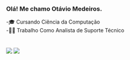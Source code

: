 ### Olá! Me chamo Otávio Medeiros.

-🎓 Cursando Ciência da Computação                   
-👨‍💻 Trabalho Como Analista de Suporte Técnico 
#

<div>
<a href = "mailto:otavioms.dat@gmail.com"><img src="https://img.shields.io/badge/-Gmail-%23333?style=for-the-badge&logo=gmail&logoColor=white" target="_blank"></a>
<a href="https://www.linkedin.com/in/otavioms/" target="_blank"><img src="https://img.shields.io/badge/-LinkedIn-%230077B5?style=for-the-badge&logo=linkedin&logoColor=white" target="_blank"></a>
</div>
